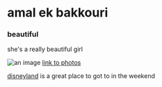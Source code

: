 <html>
<body>
<main>
     <h1>amal ek bakkouri </h1>
     <h3>beautiful </h3>
     <!--TODO:add link to photos -->
     <p> she's a really beautiful girl </p>
     <img src="WhatsApp Image 2023-11-25 à 17.54.07_431a0fa2.jpg" alt="an image">
     <a href="WhatsApp Image 2023-11-25 à 17.54.07_431a0fa2.jpg">link to photos </a>
     <p> <a href="WhatsApp Image 2023-11-25 à 17.54.07_431a0fa2.jpg">disneyland</a> is a great place to got to in the weekend</p>